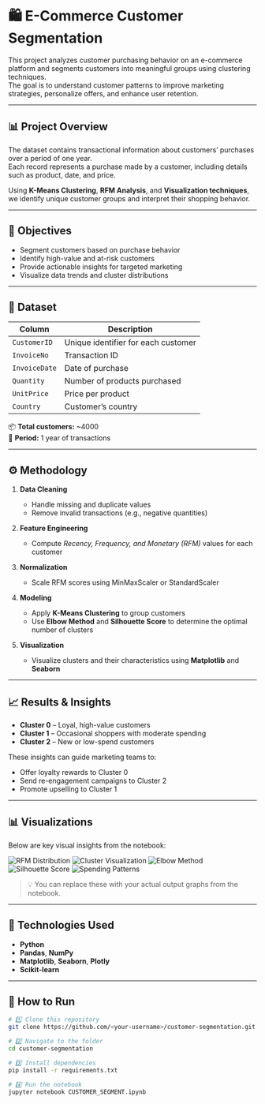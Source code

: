 # 🛍️ E-Commerce Customer Segmentation

This project analyzes customer purchasing behavior on an e-commerce platform and segments customers into meaningful groups using clustering techniques.  
The goal is to understand customer patterns to improve marketing strategies, personalize offers, and enhance user retention.

---

## 📊 Project Overview

The dataset contains transactional information about customers’ purchases over a period of one year.  
Each record represents a purchase made by a customer, including details such as product, date, and price.

Using **K-Means Clustering**, **RFM Analysis**, and **Visualization techniques**, we identify unique customer groups and interpret their shopping behavior.

---

## 🧠 Objectives

- Segment customers based on purchase behavior  
- Identify high-value and at-risk customers  
- Provide actionable insights for targeted marketing  
- Visualize data trends and cluster distributions

---

## 📁 Dataset

| Column | Description |
|--------|--------------|
| `CustomerID` | Unique identifier for each customer |
| `InvoiceNo` | Transaction ID |
| `InvoiceDate` | Date of purchase |
| `Quantity` | Number of products purchased |
| `UnitPrice` | Price per product |
| `Country` | Customer’s country |

📦 **Total customers:** ~4000  
🛒 **Period:** 1 year of transactions  

---

## ⚙️ Methodology

1. **Data Cleaning**
   - Handle missing and duplicate values  
   - Remove invalid transactions (e.g., negative quantities)

2. **Feature Engineering**
   - Compute *Recency, Frequency, and Monetary (RFM)* values for each customer

3. **Normalization**
   - Scale RFM scores using MinMaxScaler or StandardScaler

4. **Modeling**
   - Apply **K-Means Clustering** to group customers  
   - Use **Elbow Method** and **Silhouette Score** to determine the optimal number of clusters

5. **Visualization**
   - Visualize clusters and their characteristics using **Matplotlib** and **Seaborn**

---

## 📈 Results & Insights

- **Cluster 0** – Loyal, high-value customers  
- **Cluster 1** – Occasional shoppers with moderate spending  
- **Cluster 2** – New or low-spend customers  

These insights can guide marketing teams to:
- Offer loyalty rewards to Cluster 0  
- Send re-engagement campaigns to Cluster 2  
- Promote upselling to Cluster 1  

---

## 📊 Visualizations

Below are key visual insights from the notebook:

![RFM Distribution](assets/rfm_distribution.png)
![Cluster Visualization](assets/customer_clusters.png)
![Elbow Method](assets/elbow_method.png)
![Silhouette Score](assets/silhouette_score.png)
![Spending Patterns](assets/spending_patterns.png)

> 💡 You can replace these with your actual output graphs from the notebook.

---

## 🧩 Technologies Used

- **Python**  
- **Pandas**, **NumPy**  
- **Matplotlib**, **Seaborn**, **Plotly**  
- **Scikit-learn**

---

## 🚀 How to Run

```bash
# 1️⃣ Clone this repository
git clone https://github.com/<your-username>/customer-segmentation.git

# 2️⃣ Navigate to the folder
cd customer-segmentation

# 3️⃣ Install dependencies
pip install -r requirements.txt

# 4️⃣ Run the notebook
jupyter notebook CUSTOMER_SEGMENT.ipynb
